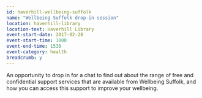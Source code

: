```yaml
---
id: haverhill-wellbeing-suffolk
name: "Wellbeing Suffolk drop-in session"
location: haverhill-library
location-text: Haverhill Library
event-start-date: 2017-02-28
event-start-time: 1000
event-end-time: 1530
event-category: health
breadcrumb: y
---
```


An opportunity to drop in for a chat to find out about the range of free and confidential support services that are available from Wellbeing Suffolk, and how you can access this support to improve your wellbeing.
